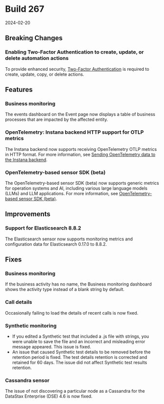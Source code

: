 # Build 267

2024-02-20

## Breaking Changes

### Enabling Two-Factor Authentication to create, update, or delete automation actions
To provide enhanced security, [Two-Factor Authentication](https://www.ibm.com/docs/en/obi/current?topic=two-factor-authentication-2fa) is required to create, update, copy, or delete actions.

## Features

### Business monitoring
The events dashboard on the Event page now displays a table of business processes that are impacted by the affected entity.
 
### OpenTelemetry: Instana backend HTTP support for OTLP metrics
The Instana backend now supports receiving OpenTelemetry OTLP metrics in HTTP format. For more information, see [Sending OpenTelemetry data to the Instana backend](https://www.ibm.com/docs/en/obi/current?topic=sending-open-telemetry-to-instana-backend.md).
 
### OpenTelemetry-based sensor SDK (beta)
The OpenTelemetry-based sensor SDK (beta) now supports generic metrics for operation systems and AI, including various large language models (LLMs) and LLM applications. For more information, see [OpenTelemetry-based sensor SDK (beta)](https://www.ibm.com/docs/en/obi/current?topic=open-telemetry-based-sensor-sdk).

## Improvements

### Support for Elasticsearch 8.8.2
The Elasticsearch sensor now supports monitoring metrics and configuration data for Elasticsearch 0.17.0 to 8.8.2.
 
## Fixes

### Business monitoring
If the business activity has no name, the Business monitoring dashboard shows the activity type instead of a blank string by default.
 
### Call details
Occasionally failing to load the details of recent calls is now fixed.
 
### Synthetic monitoring
  - If you edited a Synthetic test that included a .js file with strings, you were unable to save the file and an incorrect and misleading error message appeared. This issue is fixed.
  - An issue that caused Synthetic test details to be removed before the retention period is fixed. The test details retention is corrected and retained for 60 days. The issue did not affect Synthetic test results retention.

### Cassandra sensor
The issue of not discovering a particular node as a Cassandra for the DataStax Enterprise (DSE) 4.6 is now fixed.
